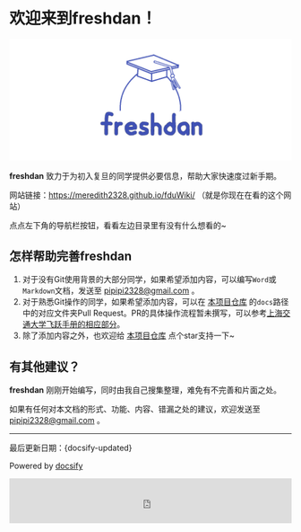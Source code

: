 # 欢迎来到freshdan！

![freshdan](./images/freshdan.png)

**freshdan** 致力于为初入复旦的同学提供必要信息，帮助大家快速度过新手期。

网站链接：https://meredith2328.github.io/fduWiki/ （就是你现在在看的这个网站）

点点左下角的导航栏按钮，看看左边目录里有没有什么想看的~

## 怎样帮助完善freshdan

1. 对于没有Git使用背景的大部分同学，如果希望添加内容，可以编写`Word`或`Markdown`文档，发送至 pipipi2328@gmail.com 。
2. 对于熟悉Git操作的同学，如果希望添加内容，可以在 [本项目仓库](https://github.com/Meredith2328/fduWiki) 的`docs`路径中的对应文件夹Pull Request。PR的具体操作流程暂未撰写，可以参考[上海交通大学飞跃手册的相应部分](https://survivesjtu.github.io/SJTU-Application/#/%E5%A6%82%E4%BD%95%E8%BF%9B%E8%A1%8C%E7%BB%8F%E9%AA%8C%E5%88%86%E4%BA%AB)。
3. 除了添加内容之外，也欢迎给 [本项目仓库](https://github.com/Meredith2328/fduWiki) 点个star支持一下~

## 有其他建议？

**freshdan** 刚刚开始编写，同时由我自己搜集整理，难免有不完善和片面之处。

如果有任何对本文档的形式、功能、内容、错漏之处的建议，欢迎发送至 pipipi2328@gmail.com 。

****

最后更新日期：{docsify-updated}

Powered by [docsify](https://docsify.js.org/#/zh-cn/)

<iframe src="https://cn.widgetstore.net/view/index.html?q=5b049cc8622189440f31d6307d40e568.8c9e276668a5815802a9d74d45a99418" frameborder="0" sandbox="allow-scripts allow-popups allow-top-navigation-by-user-activation allow-forms allow-same-origin allow-storage-access-by-user-activation allow-popups-to-escape-sandbox" allowfullscreen="" style="width: 100%; height: 80px; border-radius: 1px; pointer-events: auto; background-color: white;"></iframe>

